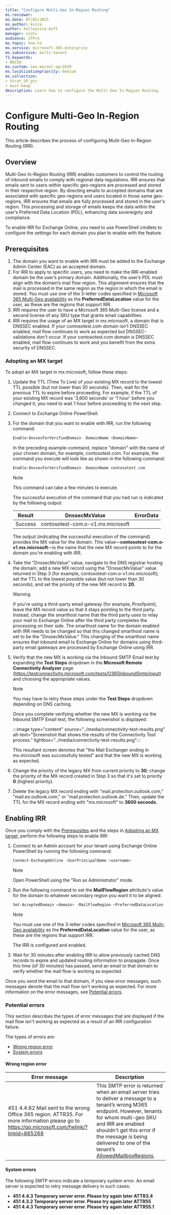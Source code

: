```yaml
---
title: "Configure Multi-Geo In-Region Routing"
ms.reviewer:
ms.date: 07/02/2025
ms.author: kvice
author: kelleyvice-msft
manager: scotv
audience: ITPro
ms.topic: how-to
ms.service: microsoft-365-enterprise
ms.subservice: multi-tenant
f1.keywords:
- NOCSH
ms.custom: seo-marvel-apr2020
ms.localizationpriority: medium
ms.collection: 
- Strat_SP_gtc
- must-keep
description: Learn how to configure the Multi-Geo In-Region Routing.
---
```


# Configure Multi-Geo In-Region Routing

This article describes the process of configuring Multi-Geo In-Region Routing (IRR).

## Overview

Multi-Geo In-Region Routing (IRR) enables customers to control the routing of inbound emails to comply with regional data regulations. IRR ensures that emails sent to users within specific geo-regions are processed and stored in their respective region. By directing emails to accepted domains that are associated with specific geo-regions and users located in those same geo-regions, IRR ensures that emails are fully processed and stored in the user's region. This processing and storage of emails keeps the data within the user’s Preferred Data Location (PDL), enhancing data sovereignty and compliance.

To enable IRR for Exchange Online, you need to use PowerShell cmdlets to configure the settings for each domain you plan to enable with the feature.

## Prerequisites

1. The domain you want to enable with IRR must be added to the Exchange Admin Center (EAC) as an accepted domain.
1. For IRR to apply to specific users, you need to make the IRR-enabled domain be the user’s primary domain. Additionally, the user’s PDL must align with the domain’s mail flow region. This alignment ensures that the mail is processed in the same region as the region in which the email is stored. You must use one of the 3-letter codes specified in [Microsoft 365 Multi-Geo availability](microsoft-365-multi-geo.md#microsoft-365-multi-geo-availability) as the **PreferredDataLocation** value for the user, as these are the regions that support IRR.
1. IRR requires the user to have a Microsoft 365 Multi-Geo license and a second license of any SKU type that grants email capabilities.
1. IRR requires the usage of an MX target in mx.microsoft, a domain that is DNSSEC enabled. If your contosotest.com domain isn't DNSSEC enabled, mail flow continues to work as expected but DNSSEC-validations don't occur. If your contosotest.com domain is DNSSEC enabled, mail flow continues to work and you benefit from the extra security of DNSSEC.

### Adopting an MX target

To adopt an MX target in mx.microsoft, follow these steps:

1. Update the TTL (Time To Live) of your existing MX record to the lowest TTL possible (but not lower than 30 seconds). Then, wait for the previous TTL to expire before proceeding. For example, if the TTL of your existing MX record was '3,600 seconds' or '1 hour' before you changed it, you need to wait 1 hour before proceeding to the next step.
1. Connect to Exchange Online PowerShell.
1. For the domain that you want to enable with IRR, run the following command:

   ```PowerShell
   Enable-DnssecForVerifiedDomain -DomainName <DomainName>
   ```

   In the preceding example-command, replace "domain" with the name of your chosen domain, for example, contosotest.com. For example, the command you execute will look like as shown in the following command:

   ```PowerShell
   Enable-DnssecForVerifiedDomain -DomainName contosotest.com
   ```

   > [!NOTE]
   > This command can take a few minutes to execute.

   The successful execution of the command that you had run is indicated by the following output:

   |Result  |DnssecMxValue  |ErrorData  |
   |---------|---------|---------|
   |Success     |contosotest-com.o-v1.mx.microsoft         |         |

   The output (indicating the successful execution of the command) provides the MX value for the domain. This value—**contosotest-com.o-v1.mx.microsoft**—is the name that the new MX record points to for the domain you're enabling with IRR.

1. Take the "DnssecMxValue" value, navigate to the DNS registrar hosting the domain; add a new MX record using the "DnssecMxValue" value returned in Step 3 (for example, contosotest-com.o-v1.mx.microsoft); set the TTL to the lowest possible value (but not lower than 30 seconds); and set the priority of the new MX record to **20**.

   > [!WARNING]
   > If you're using a third-party email gateway (for example, Proofpoint), leave the MX record value so that it stays pointing to the third party. Instead, change the smarthost name that the third party uses to relay your mail to Exchange Online after the third party completes the processing on their side. The smarthost name for the domain enabled with IRR needs to be changed so that this changed smarthost name is set to be the "DnssecMxValue." This changing of the smarthost name ensures that inbound email to Exchange Online for domains using third-party email gateways are processed by Exchange Online using IRR.

1. Verify that the new MX is working via the Inbound SMTP Email test by expanding the **Test Steps** dropdown in the **Microsoft Remote Connectivity Analyzer** page (https://testconnectivity.microsoft.com/tests/O365InboundSmtp/input) and choosing the appropriate values.

   > [!NOTE]
   > You may have to retry these steps under the **Test Steps** dropdown depending on DNS caching.

    Once you complete verifying whether the new MX is working via the Inbound SMTP Email test, the following screenshot is displayed:

    :::image type="content" source="../media/connectivity-test-results.png" alt-text="Screenshot that shows the results of the Connectivity Test process." lightbox="../media/connectivity-test-results.png":::

    This resultant screen denotes that "the Mail Exchanger ending in mx.microsoft was successfully tested" and that the new MX is working as expected.

1. Change the priority of the legacy MX from current priority to **30**; change the priority of the MX record created in Step 3 so that it's set to priority **0** (highest priority).
1. Delete the legacy MX record ending with "mail.protection.outlook.com," "mail.eo.outlook.com," or "mail.protection.outlook.de." Then, update the TTL for the MX record ending with "mx.microsoft" to **3600 seconds**.

## Enabling IRR

Once you comply with the [Prerequisites](#prerequisites) and the steps in [Adopting an MX target](#adopting-an-mx-target), perform the following steps to enable IRR:

1. Connect to an Admin account for your tenant using Exchange Online PowerShell by running the following command:
  
   ```PowerShell
   Connect-ExchangeOnline -UserPrincipalName <username>
   ```

   > [!NOTE]
   > Open PowerShell using the "Run as Administrator" mode.

2. Run the following command  to set the **MailFlowRegion** attribute's value for the domain to whatever secondary region you want it to be aligned:

   ```PowerShell
   Set-AcceptedDomain <domain> -MailFlowRegion <PreferredDataLocation Value>
   ```

   > [!NOTE]
   > You must use one of the 3-letter codes specified in [Microsoft 365 Multi-Geo availability](microsoft-365-multi-geo.md#microsoft-365-multi-geo-availability) as the **PreferredDataLocation** value for the user, as these are the regions that support IRR.

   The IRR is configured and enabled.

3. Wait for 30 minutes after enabling IRR to allow previously cached DNS records to expire and updated routing information to propagate. Once this time (of 30 minutes) has passed, send an email to that domain to verify whether the mail flow is working as expected.

Once you send the email to that domain, if you view error messages, such messages denote that the mail flow isn't working as expected. For more information on the error messages, see [Potential errors](#potential-errors).

### Potential errors

This section describes the types of error messages that are displayed if the mail flow isn't working as expected as a result of an IRR configuration failure.

The types of errors are:

- [Wrong region error](#wrong-region-error)
- [System errors](#system-errors) 

#### Wrong region error

|Error message |Description  |
|---------|---------|
|451 4.4.62 Mail sent to the wrong Office 365 region. ATTR35. For more information please go to https://go.microsoft.com/fwlink/?linkid=865268     |This SMTP error is returned when an email server tries to deliver a message to a tenant’s wrong M365 endpoint. However, tenants for whom multi-geo SKU and IRR are enabled shouldn't get this error if the message is being delivered to one of the tenant’s [AllowedMailboxRegions](administering-exchange-online-multi-geo.md).         |

#### System errors

The following SMTP errors indicate a temporary system error. An email server is expected to retry message delivery in such cases:

- **451 4.4.3 Temporary server error. Please try again later ATTR3.4**
- **451 4.3.2 Temporary server error. Please try again later ATTR55**
- **451 4.4.3 Temporary server error. Please try again later ATTR55.1**
